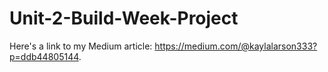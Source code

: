 # Unit-2-Build-Week-Project

Here's a link to my Medium article: https://medium.com/@kaylalarson333?p=ddb44805144.
